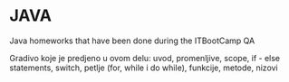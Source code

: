 # JAVA
Java homeworks that have been done during the ITBootCamp QA

Gradivo koje je predjeno u ovom delu: uvod, promenljive, scope, if - else statements, switch, petlje (for, while i do while), funkcije, metode, nizovi
